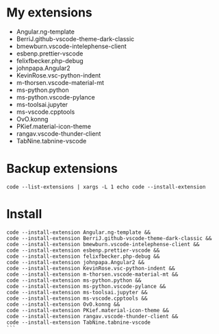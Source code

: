 # My extensions
* Angular.ng-template
* BerriJ.github-vscode-theme-dark-classic
* bmewburn.vscode-intelephense-client
* esbenp.prettier-vscode
* felixfbecker.php-debug
* johnpapa.Angular2
* KevinRose.vsc-python-indent
* m-thorsen.vscode-material-mt
* ms-python.python
* ms-python.vscode-pylance
* ms-toolsai.jupyter
* ms-vscode.cpptools
* OvO.konng
* PKief.material-icon-theme
* rangav.vscode-thunder-client
* TabNine.tabnine-vscode

# Backup extensions
```
code --list-extensions | xargs -L 1 echo code --install-extension
```
# Install
````
code --install-extension Angular.ng-template &&
code --install-extension BerriJ.github-vscode-theme-dark-classic &&
code --install-extension bmewburn.vscode-intelephense-client &&
code --install-extension esbenp.prettier-vscode &&
code --install-extension felixfbecker.php-debug &&
code --install-extension johnpapa.Angular2 &&
code --install-extension KevinRose.vsc-python-indent &&
code --install-extension m-thorsen.vscode-material-mt &&
code --install-extension ms-python.python &&
code --install-extension ms-python.vscode-pylance &&
code --install-extension ms-toolsai.jupyter &&
code --install-extension ms-vscode.cpptools &&
code --install-extension OvO.konng &&
code --install-extension PKief.material-icon-theme &&
code --install-extension rangav.vscode-thunder-client &&
code --install-extension TabNine.tabnine-vscode
```